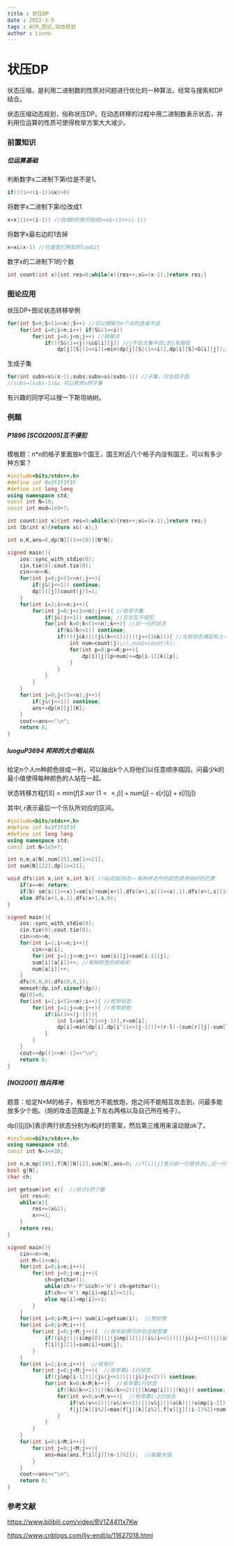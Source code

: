 ```yaml
---
title : 状压DP
date : 2022-3-5
tags : ACM,图论,动态规划
author : Linno
---
```




# 状压DP

状态压缩，是利用二进制数的性质对问题进行优化的一种算法，经常与搜索和DP结合。

状态压缩动态规划，俗称状压DP。在动态转移的过程中用二进制数表示状态，并利用位运算的性质可使得枚举方案大大减少。



### 前置知识

##### 位运算基础

判断数字x二进制下第i位是不是1。

```cpp
if(((1<<(i-1))&x)>0)
```

将数字x二进制下第i位改成1

```cpp
x=x|(1<<(i-1)) //改成0的情况改成x=x&~(1<<(i-1))
```

将数字x最右边的1去掉

```cpp
x=x&(x-1) //也是我们熟知的lowbit 
```

数字x的二进制下1的个数

```cpp
int count(int x){int res=0;while(x){res++;x&=(x-1);}return res;}
```



### 图论应用

状压DP+图论状态转移举例

```cpp
for(int S=0;S<(1<<n);S++) //可以理解为n个点的选或不选
    for(int i=0;i<n;i++) if(S&(1<<i))
        for(int j=0;j<n;j++) //转移点
            if(!(S&(1<<j))&&G[i][j]) //j不在点集中且i到j有路径
                dp[j][S|(1<<i)]=min(dp[j][S|(1<<i)],dp[i][S]+G[i][j]);//S表示点集，j是转移结点，G[i][j]是转移代价 
```

生成子集

```cpp
for(int subs=s&(s-1);subs;subs=s&(subs-1)) //子集，可生成子图
//subs=(subs-1)&s 可以枚举s的子集
```

有兴趣的同学可以搜一下斯坦纳树。



### 例题

##### P1896 [SCOI2005]互不侵犯

模板题：n*n的格子里面放k个国王，国王附近八个格子内没有国王，可以有多少种方案？

```cpp
#include<bits/stdc++.h>
#define inf 0x3f3f3f3f
#define int long long
using namespace std;
const int N=10;
const int mod=1e9+7;

int count(int x){int res=0;while(x){res++;x&=(x-1);}return res;}
int lb(int x){return x&(-x);}

int n,K,ans=0,dp[N][(1<<10)][N*N];

signed main(){
	ios::sync_with_stdio(0);
	cin.tie(0);cout.tie(0);
	cin>>n>>K;
	for(int j=0;j<(1<<n);j++){
		if(j&(j<<1)) continue;
		dp[1][j][count(j)]=1; 
	} 
	for(int i=2;i<=n;i++){
		for(int j=0;j<(1<<n);j++){ //枚举子集 
			if(j&(j<<1)) continue; //左右互不侵犯 
			for(int k=0;k<(1<<n);k++){ //前一行的状态
				if(k&(k<<1)) continue;
				if(!((j&k)||(j&(k<<1))||((j<<1)&k))){ //当前状态满足和上一行的状态互不侵犯 
					int num=count(j);//,num2=count(k);
					for(int p=0;p<=K;p++){
						dp[i][j][p+num]+=dp[i-1][k][p];
					}
				}
			}
		}
	}
	for(int j=0;j<(1<<n);j++){
		if(j&(j<<1)) continue;
		ans+=dp[n][j][K];
	}
	cout<<ans<<"\n";
	return 0;
}

```



##### luoguP3694 邦邦的大合唱站队

给定n个人m种颜色排成一列，可以抽出k个人将他们以任意顺序插回，问最少k的最小值使得每种颜色的人站在一起。

状态转移方程$f[S]=min(f[S\ xor\ (1<<j)]+num[j]-s[r][j]+s[l][j])$

其中$l,r$表示最后一个乐队所对应的区间。

```cpp
#include<bits/stdc++.h>
#define inf 0x3f3f3f3f
#define int long long
using namespace std;
const int N=1e5+7;

int n,m,a[N],num[25],sm[1<<21];
int sum[N][22],dp[1<<21];

void dfs(int x,int s,int b){ //dp初始状态——每种状态中的颜色顺序排好的花费 
	if(x==m) return;
	if(b) sm[s|(1<<x)]=sm[s]+num[x+1],dfs(x+1,s|(1<<x),1),dfs(x+1,s|(1<<x),0);
	else dfs(x+1,s,1),dfs(x+1,s,0);
}

signed main(){
	ios::sync_with_stdio(0);
	cin.tie(0);cout.tie(0);
	cin>>n>>m;
	for(int i=1;i<=n;i++){
		cin>>a[i];
		for(int j=1;j<=m;j++) sum[i][j]=sum[i-1][j];
		sum[i][a[i]]++; //每种颜色的前缀和 
		num[a[i]]++;
	}
	dfs(0,0,0);dfs(0,0,1);
	memset(dp,inf,sizeof(dp));
	dp[0]=0;
	for(int i=1;i<(1<<m);i++){ //枚举状态 
		for(int j=1;j<=m;j++){ //枚举颜色 
			if(i&(1<<(j-1))){ 
				int l=sm[i^(1<<j-1)],r=sm[i];
				dp[i]=min(dp[i],dp[i^(1<<(j-1))]+(r-l)-(sum[r][j]-sum[l][j]));
			}
		} 
	}
	cout<<dp[(1<<m)-1]<<"\n";
	return 0;
}

```



##### [NOI2001] 炮兵阵地

题意：给定N×M的格子，有些地方不能放炮，炮之间不能相互攻击到，问最多能放多少个炮。（炮的攻击范围是上下左右两格以及自己所在格子）。

dp\[i]\[j]\[k]表示两行状态分别为i和j时的答案，然后第三维用来滚动就ok了。

```cpp
#include<bits/stdc++.h>
using namespace std;
const int N=1<<10;

int n,m,mp[105],f[N][N][2],sum[N],ans=0; //f[i][j]表示前一行是状态i,后一行是状态j的答案，第三位用来滚动 
bool g[N];
char ch;

int getsum(int x){  //统计1的个数 
	int res=0;
	while(x){
		res+=(x&1);
		x>>=1;
	} 
	return res;
}

signed main(){
	cin>>n>>m;
	int M=(1<<m);
	for(int i=0;i<n;i++){
		for(int j=0;j<m;j++){
			ch=getchar();
			while(ch!='P'&&ch!='H') ch=getchar();
			if(ch=='H') mp[i]=mp[i]<<1|1;
			else mp[i]=mp[i]<<1;
		} 
	}	
	for(int i=0;i<M;i++) sum[i]=getsum(i);  //预处理 
	for(int i=0;i<M;i++){
		for(int j=0;j<M;j++){  //枚举前两行的状态和答案 
			if((i&j)||(i&mp[0])||(j&mp[1])||(i&(i<<1))||(j&(j<<1))||(i&(i<<2))||(j&(j<<2))) continue;
			f[i][j][1]=sum[i]+sum[j];
		}
	}
	for(int i=2;i<n;i++){  //枚举行 
		for(int j=0;j<M;j++){  //枚举第i-1行状态 
			if((j&mp[i-1])||(j&(j<<1))||(j&(j<<2))) continue;
			for(int k=0;k<M;k++){  //枚举第i行状态 
				if((k&(k<<1))||(k&(k<<2))||(k&mp[i])||(k&j)) continue;
				for(int v=0;v<M;v++){  //枚举第i-2行状态 
					if(v&(v<<1)||(v&(v<<2))||(v&j)||(v&k)||(v&mp[i-2])) continue;
					f[j][k][i%2]=max(f[j][k][i%2],f[v][j][(i-1)%2]+sum[k]);
				}
			}
		}
	}
	for(int i=0;i<M;i++){
		for(int j=0;j<M;j++){
			ans=max(ans,f[i][j][(n-1)%2]);  //取最大值 
		}
	}
	cout<<ans<<"\n";
	return 0;
}
```





### 参考文献

https://www.bilibili.com/video/BV1Z4411x7Kw

https://www.cnblogs.com/ljy-endl/p/11627018.html